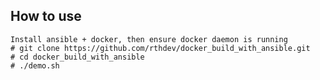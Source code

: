How to use
----------
    Install ansible + docker, then ensure docker daemon is running
    # git clone https://github.com/rthdev/docker_build_with_ansible.git
    # cd docker_build_with_ansible
    # ./demo.sh
